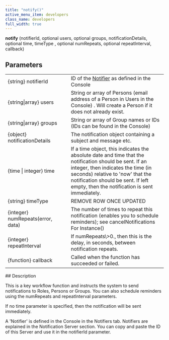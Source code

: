 ```yaml
---
title: "notify()"
active_menu_item: developers
class_name: developers
full_width: true
---
```



**notify** (notifierId, optional users, optional groups, notificationDetails, optional time, timeType , optional numRepeats, optional repeatInterval, callback)

## Parameters

<table>
<tr>
<td width="228">
{string} notifierId

</td>
<td width="9">
</td>
<td width="643">
  ID of the <a href="/developers/user-guide/product-guide/advanced-features/workflow/notification-server">Notifier</a> as defined in the Console

</td>
</tr>
<tr>
<td width="228">
{string|array} users

</td>
<td width="9">
</td>
<td width="643">
String or array of Persons (email address of a Person in Users in the Console) . Will create a Person if it does not already exist.

</td>
</tr>
<tr>
<td width="228">
{string|array} groups

</td>
<td width="9">
</td>
<td width="643">
String or array of Group names or IDs (IDs can be found in the Console)

</td>
</tr>
<tr>
<td width="228">
{object} notificationDetails

</td>
<td width="9">
</td>
<td width="643">
The notification object containing a subject and message etc.

</td>
</tr>
<tr>
<td width="228">
{time | integer} time

</td>
<td width="9">
</td>
<td width="643">
If a time object, this indicates the absolute date and time that the notification should be sent. If an integer, then indicates the time (in seconds) relative to 'now' that the notification should be sent. If left empty, then the notification is sent immediately.

</td>
</tr>
<tr>
<td width="228">
{string} timeType

</td>
<td width="9">
</td>
<td width="643">
REMOVE ROW ONCE UPDATED

</td>
</tr>
<tr>
<td width="228">
{integer} numRepeats(error, data)

</td>
<td width="9">
</td>
<td width="643">
The number of times to repeat this notification (enables you to schedule reminders); see cancelNotifications For Instance()

</td>
</tr>
<tr>
<td width="228">
{integer} repeatInterval

</td>
<td width="9">
</td>
<td width="643">
If numRepeats\>0., then this is the delay, in seconds, between notification repeats.

</td>
</tr>
<tr>
<td width="228">
{function} callback

</td>
<td width="9">
</td>
<td width="643">
Called when the function has succeeded or failed.

</td>
</tr>
</table>
## Description

This is a key workflow function and instructs the system to send notifications to Roles, Persons or Groups. You can also schedule reminders using the numRepeats and repeatInterval parameters.

If no time parameter is specified, then the notification will be sent immediately.

A 'Notifier' is defined in the Console in the Notifiers tab. Notifiers are explained in the Notification Server section. You can copy and paste the ID of this Server and use it in the notifierId parameter.

